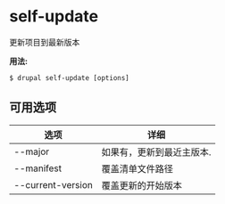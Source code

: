 # self-update
更新项目到最新版本

**用法:**
```
$ drupal self-update [options] 
```

## 可用选项
选项 | 详细
-------|-------------
--major | 如果有，更新到最近主版本.
--manifest | 覆盖清单文件路径
--current-version | 覆盖更新的开始版本
